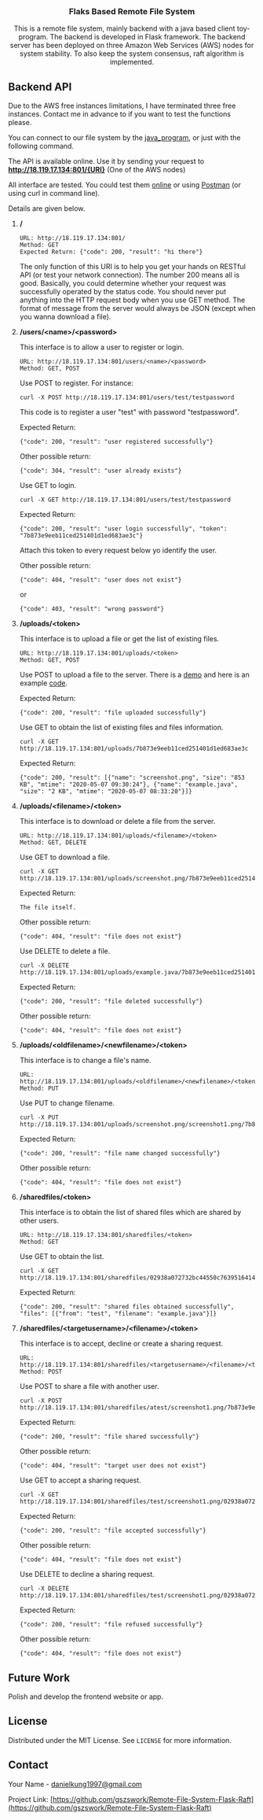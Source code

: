 <!--
*** Thanks for checking out the Best-README-Template. If you have a suggestion
*** that would make this better, please fork the repo and create a pull request
*** or simply open an issue with the tag "enhancement".
*** Thanks again! Now go create something AMAZING! :D
-->



<!-- PROJECT SHIELDS -->
<!--
*** I'm using markdown "reference style" links for readability.
*** Reference links are enclosed in brackets [ ] instead of parentheses ( ).
*** See the bottom of this document for the declaration of the reference variables
*** for contributors-url, forks-url, etc. This is an optional, concise syntax you may use.
*** https://www.markdownguide.org/basic-syntax/#reference-style-links
-->




<!-- PROJECT LOGO -->
<br />
<p align="center">


  <h3 align="center">Flaks Based Remote File System</h3>

  <p align="center">
    This is a remote file system, mainly backend with a java based client toy-program. 
    The backend is developed in Flask framework. The backend server has been deployed on three Amazon Web Services (AWS) 
    nodes for system stability. To also keep the system consensus, raft algorithm is implemented. 
  </p>
</p>



## Backend API
Due to the AWS free instances limitations, I have terminated three free instances. Contact me in advance to if you want to test the functions please.

You can connect to our file system by the [java_program](https://github.com/gszswork/Remote-File-System-Flask-Raft/blob/master/client/src/client/client.java), or just with the following command. 

The API is available online. Use it by sending your request to **http://18.119.17.134:801/{URI}** (One of the AWS nodes)

All interface are tested. You could test them [online](https://reqbin.com/) or using [Postman](https://www.postman.com/) (or using curl in command line).

Details are given below.

1. **/**
    ```
    URL: http://18.119.17.134:801/
    Method: GET
    Expected Return: {"code": 200, "result": "hi there"}
    ```
    The only function of this URI is to help you get your hands on RESTful API (or test your network connection). The number 200 means all is good. Basically, you could determine whether your request was successfully operated by the status code. You should never put anything into the HTTP request body when you use GET method. The format of message from the server would always be JSON (except when you wanna download a file).  

2. **/users/\<name\>/\<password\>**

    This interface is to allow a user to register or login.
    ```
    URL: http://18.119.17.134:801/users/<name>/<password>
    Method: GET, POST
    ```
    Use POST to register. For instance:
    ```
    curl -X POST http://18.119.17.134:801/users/test/testpassword
    ```
    This code is to register a user "test" with password "testpassword".

    Expected Return:
    ```
    {"code": 200, "result": "user registered successfully"}
    ```
    Other possible return:
    ```
    {"code": 304, "result": "user already exists"}
    ```

    Use GET to login.
    ```
    curl -X GET http://18.119.17.134:801/users/test/testpassword
    ```

    Expected Return:
    ```
    {"code": 200, "result": "user login successfully", "token": "7b873e9eeb11ced251401d1ed683ae3c"}
    ```
    Attach this token to every request below yo identify the user.

    Other possible return:
    ```
    {"code": 404, "result": "user does not exist"}
    ```
    or
    ```
    {"code": 403, "result": "wrong password"}
    ```

3. **/uploads/\<token\>**

    This interface is to upload a file or get the list of existing files.

    ```
    URL: http://18.119.17.134:801/uploads/<token>
    Method: GET, POST
    ```

    Use POST to upload a file to the server. There is a [demo](http://18.119.17.134:801/static/index.html) and here is an example [code](./static/example.java).

    Expected Return:
    ```
    {"code": 200, "result": "file uploaded successfully"}
    ```

    Use GET to obtain the list of existing files and files information.
    ```
    curl -X GET http://18.119.17.134:801/uploads/7b873e9eeb11ced251401d1ed683ae3c
    ```

    Expected Return:
    ```
    {"code": 200, "result": [{"name": "screenshot.png", "size": "853 KB", "mtime": "2020-05-07 09:30:24"}, {"name": "example.java", "size": "2 KB", "mtime": "2020-05-07 08:33:20"}]}
    ```

4. **/uploads/\<filename\>/\<token\>**

    This interface is to download or delete a file from the server.

    ```
    URL: http://18.119.17.134:801/uploads/<filename>/<token>
    Method: GET, DELETE
    ```

    Use GET to download a file.

    ```
    curl -X GET http://18.119.17.134:801/uploads/screenshot.png/7b873e9eeb11ced251401d1ed683ae3c
    ```

    Expected Return:
    ```
    The file itself.
    ```

    Other possible return:
    ```
    {"code": 404, "result": "file does not exist"}
    ```

    Use DELETE to delete a file.
    ```
    curl -X DELETE http://18.119.17.134:801/uploads/example.java/7b873e9eeb11ced251401d1ed683ae3c
    ```

    Expected Return:
    ```
    {"code": 200, "result": "file deleted successfully"}
    ```

    Other possible return:
    ```
    {"code": 404, "result": "file does not exist"}
    ```

5. **/uploads/\<oldfilename\>/\<newfilename\>/\<token\>**

    This interface is to change a file's name.

    ```
    URL: http://18.119.17.134:801/uploads/<oldfilename>/<newfilename>/<token>
    Method: PUT
    ```

    Use PUT to change filename.

    ```
    curl -X PUT http://18.119.17.134:801/uploads/screenshot.png/screenshot1.png/7b873e9eeb11ced251401d1ed683ae3c
    ```

    Expected Return:
    ```
    {"code": 200, "result": "file name changed successfully"}
    ```
    Other possible return:
    ```
    {"code": 404, "result": "file does not exist"}
    ```

6. **/sharedfiles/\<token\>**

    This interface is to obtain the list of shared files which are shared by other users.

    ```
    URL: http://18.119.17.134:801/sharedfiles/<token>
    Method: GET
    ```

    Use GET to obtain the list.

    ```
    curl -X GET http://18.119.17.134:801/sharedfiles/02938a072732bc44550c7639516414ed
    ```

    Expected Return:
    ```
    {"code": 200, "result": "shared files obtained successfully", "files": [{"from": "test", "filename": "example.java"}]}
    ```

7. **/sharedfiles/\<targetusername\>/\<filename\>/\<token\>**

    This interface is to accept, decline or create a sharing request.

    ```
    URL: http://18.119.17.134:801/sharedfiles/<targetusername>/<filename>/<token>
    Method: POST
    ```

    Use POST to share a file with another user.

    ```
    curl -X POST http://18.119.17.134:801/sharedfiles/atest/screenshot1.png/7b873e9eeb11ced251401d1ed683ae3c
    ```

    Expected Return:
    ```
    {"code": 200, "result": "file shared successfully"}
    ```

    Other possible return:
    ```
    {"code": 404, "result": "target user does not exist"}
    ```

    Use GET to accept a sharing request.

    ```
    curl -X GET http://18.119.17.134:801/sharedfiles/test/screenshot1.png/02938a072732bc44550c7639516414ed
    ```
    Expected Return:
    ```
    {"code": 200, "result": "file accepted successfully"}
    ```
    Other possible return:
    ```
    {"code": 404, "result": "file does not exist"}
    ```

    Use DELETE to decline a sharing request.

    ```
    curl -X DELETE http://18.119.17.134:801/sharedfiles/test/screenshot1.png/02938a072732bc44550c7639516414ed
    ```
    Expected Return:
    ```
    {"code": 200, "result": "file refused successfully"}
    ```
    Other possible return:
    ```
    {"code": 404, "result": "file does not exist"}
    ```


## Future Work
Polish and develop the frontend website or app. 

<!-- LICENSE -->
## License

Distributed under the MIT License. See `LICENSE` for more information.



<!-- CONTACT -->
## Contact

Your Name - danielkung1997@gmail.com

Project Link: [https://github.com/gszswork/Remote-File-System-Flask-Raft](https://github.com/gszswork/Remote-File-System-Flask-Raft)




